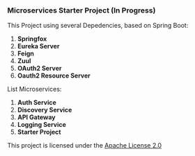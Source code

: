 ### Microservices Starter Project (In Progress)
This Project using several Depedencies, based on Spring Boot:

 1. **Springfox**   
 2.  **Eureka Server**   
 3.  **Feign**    
 4.  **Zuul** 
 5.   **OAuth2 Server**
 6.  **Oauth2 Resource Server**

List Microservices:

 1. **Auth Service**
 2. **Discovery Service**
 3. **API Gateway**
 4. **Logging Service**
 5.  **Starter Project**
 
This project is licensed under the [Apache License 2.0](https://github.com/muhamadridwanid/MicroservicesStarterProject/blob/master/LICENSE)
